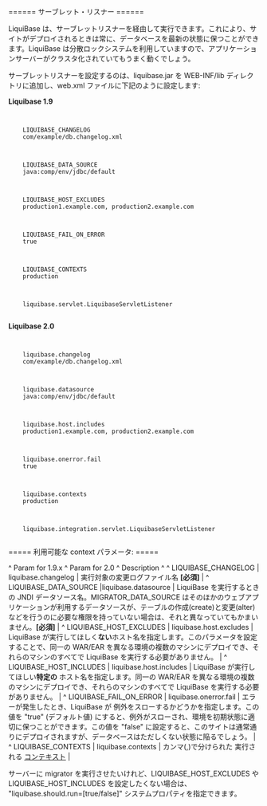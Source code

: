 ====== サーブレット・リスナー ======

LiquiBase は、サーブレットリスナーを経由して実行できます。これにより、サイトがデプロイされるときは常に、データベースを最新の状態に保つことができます。LiquiBase は分散ロックシステムを利用していますので、アプリケーションサーバーがクラスタ化されていてもうまく動くでしょう。

サーブレットリスナーを設定するのは、liquibase.jar を WEB-INF/lib ディレクトリに追加し、web.xml ファイルに下記のように設定します:


**Liquibase 1.9**

<code xml>
<context-param>
    <param-name>LIQUIBASE_CHANGELOG</param-name>
    <param-value>com/example/db.changelog.xml</param-value>
</context-param>

<context-param>
    <param-name>LIQUIBASE_DATA_SOURCE</param-name>
    <param-value>java:comp/env/jdbc/default</param-value>
</context-param>

<context-param>
    <param-name>LIQUIBASE_HOST_EXCLUDES</param-name>
    <param-value>production1.example.com, production2.example.com</param-value>
</context-param>

<context-param>
    <param-name>LIQUIBASE_FAIL_ON_ERROR</param-name>
    <param-value>true</param-value>
</context-param>

<context-param>
    <param-name>LIQUIBASE_CONTEXTS</param-name>
    <param-value>production</param-value>
</context-param>

<listener>
    <listener-class>liquibase.servlet.LiquibaseServletListener</listener-class>
</listener>
</code>          

**Liquibase 2.0**

<code xml>
<context-param>
    <param-name>liquibase.changelog</param-name>
    <param-value>com/example/db.changelog.xml</param-value>
</context-param>

<context-param>
    <param-name>liquibase.datasource</param-name>
    <param-value>java:comp/env/jdbc/default</param-value>
</context-param>

<context-param>
    <param-name>liquibase.host.includes</param-name>
    <param-value>production1.example.com, production2.example.com</param-value>
</context-param>

<context-param>
    <param-name>liquibase.onerror.fail</param-name>
    <param-value>true</param-value>
</context-param>

<context-param>
    <param-name>liquibase.contexts</param-name>
    <param-value>production</param-value>
</context-param>

<listener>
    <listener-class>liquibase.integration.servlet.LiquibaseServletListener</listener-class>
</listener>
</code> 


===== 利用可能な context パラメータ: =====

^ Param for 1.9.x ^ Param for 2.0 ^ Description ^
^ LIQUIBASE_CHANGELOG | liquibase.changelog | 実行対象の変更ログファイル名 **[必須]**  | 
^ LIQUIBASE_DATA_SOURCE  |liquibase.datasource  | LiquiBase を実行するときの JNDI データソース名。MIGRATOR_DATA_SOURCE はそのほかのウェブアプリケーションが利用するデータソースが、テーブルの作成(create)と変更(alter)などを行うのに必要な権限を持っていない場合は、それと異なっていてもかまいません。**[必須]**  | 
^ LIQUIBASE_HOST_EXCLUDES  | liquibase.host.excludes | LiquiBase が実行してほしく**ない**ホスト名を指定します。このパラメータを設定することで、同一の WAR/EAR を異なる環境の複数のマシンにデプロイでき、それらのマシンのすべてで LiquiBase を実行する必要がありません。 | 
^ LIQUIBASE_HOST_INCLUDES  | liquibase.host.includes | LiquiBase が実行してほしい**特定の** ホスト名を指定します。同一の WAR/EAR を異なる環境の複数のマシンにデプロイでき、それらのマシンのすべてで LiquiBase を実行する必要がありません。 | 
^ LIQUIBASE_FAIL_ON_ERROR  | liquibase.onerror.fail | エラーが発生したとき、LiquiBase が 例外をスローするかどうかを指定します。この値を "true" (デフォルト値) にすると、例外がスローされ、環境を初期状態に適切に保つことができます。この値を "false" に設定すると、このサイトは通常通りにデプロイされますが、データベースはただしくない状態に陥るでしょう。 | 
^ LIQUIBASE_CONTEXTS  | liquibase.contexts | カンマ(,)で分けられた 実行される [ コンテキスト](contexts ) |

サーバーに migrator を実行させたいけれど、LIQUIBASE_HOST_EXCLUDES や LIQUIBASE_HOST_INCLUDES を設定したくない場合は、 "liquibase.should.run=[true/false]" システムプロパティを指定できます。